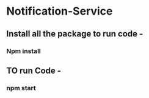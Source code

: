 # Notification-Service

## Install all the package to run code -
### Npm install

## TO run Code -
### npm start